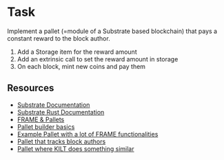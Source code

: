 # Task

Implement a pallet (=module of a Substrate based blockchain) that pays a constant reward to the block author.

1. Add a Storage item for the reward amount
2. Add an extrinsic call to set the reward amount in storage
3. On each block, mint new coins and pay them

## Resources

* [Substrate Documentation](https://docs.substrate.io)
* [Substrate Rust Documentation](https://paritytech.github.io/substrate/)
* [FRAME & Pallets](https://docs.substrate.io/reference/frame-pallets/)
* [Pallet builder basics](https://docs.substrate.io/tutorials/collectibles-workshop/00-intro-runtime-pallets/)
* [Example Pallet with a lot of FRAME functionalities](https://github.com/paritytech/substrate/tree/master/frame/examples/basic)
* [Pallet that tracks block authors](https://github.com/paritytech/substrate/blob/master/frame/authorship/src/lib.rs)
* [Pallet where KILT does something similar](https://github.com/KILTprotocol/kilt-node/blob/develop/pallets/parachain-staking/src/lib.rs)
